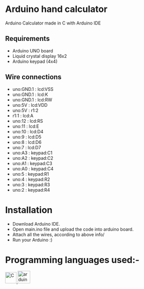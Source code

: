 # Arduino hand calculator
Arduino Calculator made in C with Arduino IDE

## Requirements
* Arduino UNO board
* Liquid crystal display 16x2
* Arduino keypad (4x4)

## Wire connections

*  uno:GND.1 : lcd:VSS
*  uno:GND.1 : lcd:K
*  uno:GND.1 : lcd:RW
*  uno:5V : lcd:VDD
*  uno:5V : r1:2
*  r1:1 : lcd:A
*  uno:12 : lcd:RS
*  uno:11 : lcd:E
*  uno:10 : lcd:D4
*  uno:9 : lcd:D5
*  uno:8 : lcd:D6
*  uno:7 : lcd:D7
*  uno:A3 : keypad:C1
*  uno:A2 : keypad:C2
*  uno:A1 : keypad:C3
*  uno:A0 : keypad:C4
*  uno:5 : keypad:R1
*  uno:4 : keypad:R2
*  uno:3 : keypad:R3
*  uno:2 : keypad:R4

# Installation
* Download Arduino IDE.
* Open main.ino file and upload the code into arduino board.
* Attach all the wires, according to above info/
* Run your Arduino :)

# Programming languages used:-
<a href="https://docs.microsoft.com/en-us/cpp/?view=msvc-170" target="_blank" rel="noreferrer"><img src="https://raw.githubusercontent.com/danielcranney/readme-generator/main/public/icons/skills/c-colored.svg" width="36" height="36" alt="C" /></a><a href="https://www.arduino.cc/" target="_blank" rel="noreferrer"> <img src="https://cdn.worldvectorlogo.com/logos/arduino-1.svg" alt="arduino" width="40" height="40"/> </a>